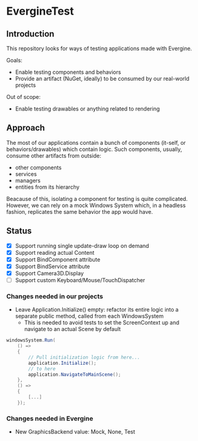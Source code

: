 # EvergineTest

## Introduction

This repository looks for ways of testing applications made with Evergine.

Goals:
- Enable testing components and behaviors
- Provide an artifact (NuGet, ideally) to be consumed by our real-world projects

Out of scope:
- Enable testing drawables or anything related to rendering

## Approach

The most of our applications contain a bunch of components (it-self, or behaviors/drawables) which contain logic.
Such components, usually, consume other artifacts from outside:
- other components
- services
- managers
- entities from its hierarchy

Beacause of this, isolating a component for testing is quite complicated.
However, we can rely on a mock Windows System which, in a headless fashion, replicates the same behavior the app would have.

## Status

- [x] Support running single update-draw loop on demand
- [x] Support reading actual Content
- [x] Support BindComponent attribute
- [x] Support BindService attribute
- [x] Support Camera3D.Display
- [ ] Support custom Keyboard/Mouse/TouchDispatcher

### Changes needed in our projects

- Leave Application.Initialize() empty: refactor its entire logic into a separate public method, called from each WindowsSystem
    - This is needed to avoid tests to set the ScreenContext up and navigate to an actual Scene by default

```csharp
windowsSystem.Run(
    () =>
    {
        // Pull initialization logic from here...
        application.Initialize();
        // to here
        application.NavigateToMainScene();
    },
    () =>
    {
        [...]
    });
```

### Changes needed in Evergine

- New GraphicsBackend value: Mock, None, Test